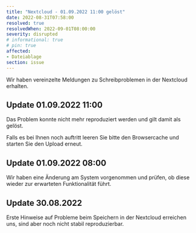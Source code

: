 ```yaml
---
title: "Nextcloud - 01.09.2022 11:00 gelöst"
date: 2022-08-31T07:58:00
resolved: true
resolvedWhen: 2022-09-01T08:00:00
severity: disrupted
# informational: true
# pin: true 
affected:
- Dateiablage
section: issue
---
```


Wir haben vereinzelte Meldungen zu Schreibproblemen in der Nextcloud erhalten.

## Update 01.09.2022 11:00

Das Problem konnte nicht mehr reproduziert werden und gilt damit als gelöst.

Falls es bei Ihnen noch auftritt leeren Sie bitte den Browsercache und starten Sie den Upload erneut.

## Update 01.09.2022 08:00

Wir haben eine Änderung am System vorgenommen und prüfen, ob diese wieder zur erwarteten Funktionalität führt.

## Update 30.08.2022

Erste Hinweise auf Probleme beim Speichern in der Nextcloud erreichen uns, sind aber noch nicht stabil reproduzierbar.
